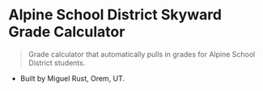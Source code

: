 # Alpine School District Skyward Grade Calculator
>  Grade calculator that automatically pulls in grades for Alpine School District students. 

* Built by Miguel Rust, Orem, UT.